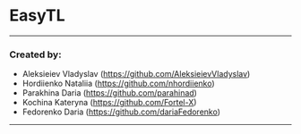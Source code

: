 # EasyTL
---
### Created by:
- Aleksieiev Vladyslav (<https://github.com/AleksieievVladyslav>) 
- Hordiienko Nataliia (<https://github.com/nhordiienko>)
- Parakhina Daria (<https://github.com/parahinad>)
- Kochina Kateryna (<https://github.com/Fortel-X>)
- Fedorenko Daria (<https://github.com/dariaFedorenko>)

---
